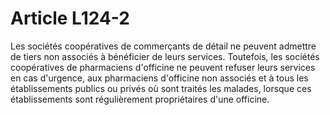 # Article L124-2

Les sociétés coopératives de commerçants de détail ne peuvent admettre de tiers non associés à bénéficier de leurs services.   Toutefois, les sociétés coopératives de pharmaciens d'officine ne peuvent refuser leurs services en cas d'urgence, aux pharmaciens d'officine non associés et à tous les établissements publics ou privés où sont traités les malades, lorsque ces établissements sont régulièrement propriétaires d'une officine.